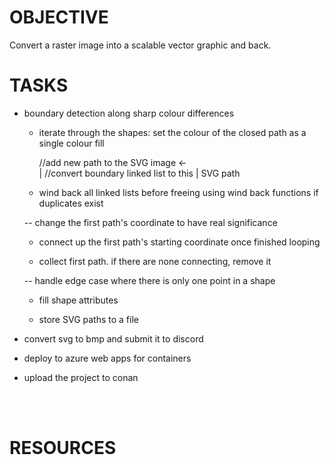 
# OBJECTIVE
Convert a raster image into a scalable vector graphic and back.

# TASKS

- boundary detection along sharp colour differences

    - iterate through the shapes:
        set the colour of the closed path as a single colour fill

        //add new path to the SVG image      <-\
                                             |
        //convert boundary linked list to this | SVG path

    - wind back all linked lists before freeing
        using wind back functions if duplicates exist

    -- change the first path's coordinate to have real significance

    - connect up the first path's starting coordinate once finished looping

    - collect first path. if there are none connecting, remove it

    -- handle edge case where there is only one point in a shape

    - fill shape attributes

    - store SVG paths to a file

- convert svg to bmp and submit it to discord

- deploy to azure web apps for containers

- upload the project to conan

<br>
<br>

# RESOURCES

